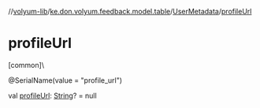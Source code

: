 //[volyum-lib](../../../index.md)/[ke.don.volyum.feedback.model.table](../index.md)/[UserMetadata](index.md)/[profileUrl](profile-url.md)

# profileUrl

[common]\

@SerialName(value = &quot;profile_url&quot;)

val [profileUrl](profile-url.md): [String](https://kotlinlang.org/api/core/kotlin-stdlib/kotlin/-string/index.html)? = null